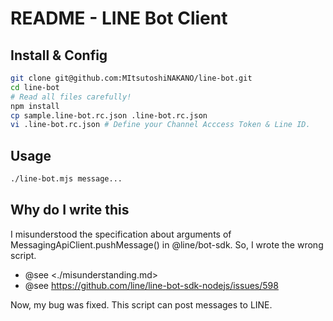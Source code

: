 # README - LINE Bot Client

## Install & Config

```bash
git clone git@github.com:MItsutoshiNAKANO/line-bot.git
cd line-bot
# Read all files carefully!
npm install
cp sample.line-bot.rc.json .line-bot.rc.json
vi .line-bot.rc.json # Define your Channel Acccess Token & Line ID.
```

## Usage

```bash
./line-bot.mjs message...
```

## Why do I write this

I misunderstood the specification about arguments
of MessagingApiClient.pushMessage() in @line/bot-sdk.
So, I wrote the wrong script.

* @see <./misunderstanding.md>
* @see <https://github.com/line/line-bot-sdk-nodejs/issues/598>

Now, my bug was fixed.
This script can post messages to LINE.
